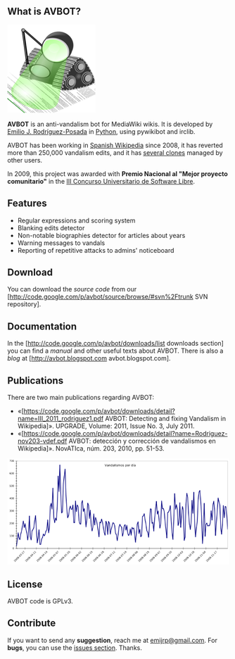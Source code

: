## What is AVBOT?

![AVBOT logo](/images/avbot-logo.png)

**AVBOT** is an anti-vandalism bot for MediaWiki wikis. It is developed by [Emilio J. Rodríguez-Posada](https://github.com/emijrp ) in [Python](https://www.python.org), using pywikibot and irclib.

AVBOT has been working in [Spanish Wikipedia](http://es.wikipedia.org/wiki/Usuario:AVBOT) since 2008, it has reverted more than 250,000 vandalism edits, and it has [several clones](http://es.wikipedia.org/wiki/Usuario:AVBOT#Clones) managed by other users.

In 2009, this project was awarded with **Premio Nacional al "Mejor proyecto comunitario"** in the [III Concurso Universitario de Software Libre](http://www.concursosoftwarelibre.org/0809/premios-iii-concurso-universitario-software-libre).

## Features

  * Regular expressions and scoring system
  * Blanking edits detector
  * Non-notable biographies detector for articles about years
  * Warning messages to vandals
  * Reporting of repetitive attacks to admins' noticeboard

## Download
You can download the *source code* from our [http://code.google.com/p/avbot/source/browse/#svn%2Ftrunk SVN repository].

## Documentation
In the [http://code.google.com/p/avbot/downloads/list downloads section] you can find a *manual* and other useful texts about AVBOT. There is also a *blog* at [http://avbot.blogspot.com avbot.blogspot.com].

## Publications

There are two main publications regarding AVBOT:

  * «[https://code.google.com/p/avbot/downloads/detail?name=III_2011_rodriguez1.pdf AVBOT: Detecting and fixing Vandalism in Wikipedia]». UPGRADE, Volume: 2011, Issue No. 3, July 2011.
  * «[https://code.google.com/p/avbot/downloads/detail?name=Rodriguez-nov203-vdef.pdf AVBOT: detección y corrección de vandalismos en Wikipedia]». NovATIca, núm. 203, 2010, pp. 51-53.


![Spanish Wikipedia vandalism edits reverted by AVBOT per day in 2008](/images/avbot-stats-2008.png)

## License

AVBOT code is GPLv3.

## Contribute
If you want to send any **suggestion**, reach me at [emijrp@gmail.com](mailto:emijrp@gmail.com). For **bugs**, you can use the [issues section](https://github.com/emijrp/avbot/issues). Thanks.
